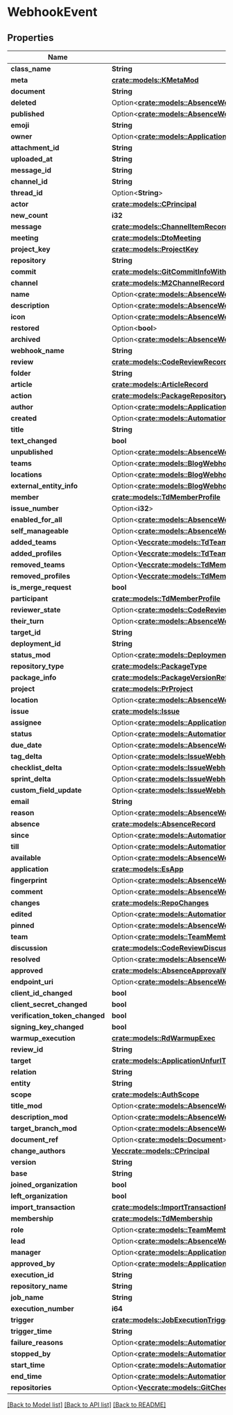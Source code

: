 # WebhookEvent

## Properties

Name | Type | Description | Notes
------------ | ------------- | ------------- | -------------
**class_name** | **String** |  | 
**meta** | [**crate::models::KMetaMod**](KMetaMod.md) |  | 
**document** | **String** |  | 
**deleted** | Option<[**crate::models::AbsenceWebhookEventAvailable**](AbsenceWebhookEvent_available.md)> |  | [optional]
**published** | Option<[**crate::models::AbsenceWebhookEventAvailable**](AbsenceWebhookEvent_available.md)> |  | [optional]
**emoji** | **String** |  | 
**owner** | Option<[**crate::models::ApplicationWebhookEventOwner**](ApplicationWebhookEvent_owner.md)> |  | 
**attachment_id** | **String** |  | 
**uploaded_at** | **String** |  | 
**message_id** | **String** |  | 
**channel_id** | **String** |  | 
**thread_id** | Option<**String**> |  | [optional]
**actor** | [**crate::models::CPrincipal**](CPrincipal.md) |  | 
**new_count** | **i32** |  | 
**message** | [**crate::models::ChannelItemRecord**](ChannelItemRecord.md) |  | 
**meeting** | [**crate::models::DtoMeeting**](DTO_Meeting.md) |  | 
**project_key** | [**crate::models::ProjectKey**](ProjectKey.md) |  | 
**repository** | **String** |  | 
**commit** | [**crate::models::GitCommitInfoWithChanges**](GitCommitInfoWithChanges.md) |  | 
**channel** | [**crate::models::M2ChannelRecord**](M2ChannelRecord.md) |  | 
**name** | Option<[**crate::models::AbsenceWebhookEventIcon**](AbsenceWebhookEvent_icon.md)> |  | 
**description** | Option<[**crate::models::AbsenceWebhookEventIcon**](AbsenceWebhookEvent_icon.md)> |  | [optional]
**icon** | Option<[**crate::models::AbsenceWebhookEventIcon**](AbsenceWebhookEvent_icon.md)> |  | [optional]
**restored** | Option<**bool**> |  | [optional]
**archived** | Option<[**crate::models::AbsenceWebhookEventAvailable**](AbsenceWebhookEvent_available.md)> |  | [optional]
**webhook_name** | **String** |  | 
**review** | [**crate::models::CodeReviewRecord**](CodeReviewRecord.md) |  | 
**folder** | **String** |  | 
**article** | [**crate::models::ArticleRecord**](ArticleRecord.md) |  | 
**action** | [**crate::models::PackageRepositoryEventAction**](PackageRepositoryEventAction.md) |  | 
**author** | Option<[**crate::models::ApplicationWebhookEventOwner**](ApplicationWebhookEvent_owner.md)> |  | [optional]
**created** | Option<[**crate::models::AutomationJobEventStartTime**](AutomationJobEvent_startTime.md)> |  | [optional]
**title** | **String** |  | 
**text_changed** | **bool** |  | 
**unpublished** | Option<[**crate::models::AbsenceWebhookEventAvailable**](AbsenceWebhookEvent_available.md)> |  | [optional]
**teams** | Option<[**crate::models::BlogWebhookEventTeams**](BlogWebhookEvent_teams.md)> |  | [optional]
**locations** | Option<[**crate::models::BlogWebhookEventLocations**](BlogWebhookEvent_locations.md)> |  | [optional]
**external_entity_info** | Option<[**crate::models::BlogWebhookEventExternalEntityInfo**](BlogWebhookEvent_externalEntityInfo.md)> |  | [optional]
**member** | [**crate::models::TdMemberProfile**](TD_MemberProfile.md) |  | 
**issue_number** | Option<**i32**> |  | [optional]
**enabled_for_all** | Option<[**crate::models::AbsenceWebhookEventAvailable**](AbsenceWebhookEvent_available.md)> |  | [optional]
**self_manageable** | Option<[**crate::models::AbsenceWebhookEventAvailable**](AbsenceWebhookEvent_available.md)> |  | [optional]
**added_teams** | Option<[**Vec<crate::models::TdTeam>**](TD_Team.md)> |  | [optional]
**added_profiles** | Option<[**Vec<crate::models::TdTeam>**](TD_Team.md)> |  | [optional]
**removed_teams** | Option<[**Vec<crate::models::TdMemberProfile>**](TD_MemberProfile.md)> |  | [optional]
**removed_profiles** | Option<[**Vec<crate::models::TdMemberProfile>**](TD_MemberProfile.md)> |  | [optional]
**is_merge_request** | **bool** |  | 
**participant** | [**crate::models::TdMemberProfile**](TD_MemberProfile.md) |  | 
**reviewer_state** | Option<[**crate::models::CodeReviewParticipantWebhookEventReviewerState**](CodeReviewParticipantWebhookEvent_reviewerState.md)> |  | [optional]
**their_turn** | Option<[**crate::models::AbsenceWebhookEventAvailable**](AbsenceWebhookEvent_available.md)> |  | [optional]
**target_id** | **String** |  | 
**deployment_id** | **String** |  | 
**status_mod** | Option<[**crate::models::DeploymentWebhookEventStatusMod**](DeploymentWebhookEvent_statusMod.md)> |  | [optional]
**repository_type** | [**crate::models::PackageType**](PackageType.md) |  | 
**package_info** | [**crate::models::PackageVersionRef**](PackageVersionRef.md) |  | 
**project** | [**crate::models::PrProject**](PR_Project.md) |  | 
**location** | Option<[**crate::models::AbsenceWebhookEventLocation**](AbsenceWebhookEvent_location.md)> |  | 
**issue** | [**crate::models::Issue**](Issue.md) |  | 
**assignee** | Option<[**crate::models::ApplicationWebhookEventOwner**](ApplicationWebhookEvent_owner.md)> |  | [optional]
**status** | Option<[**crate::models::AutomationJobEventStatus**](AutomationJobEvent_status.md)> |  | [optional]
**due_date** | Option<[**crate::models::AbsenceWebhookEventSince**](AbsenceWebhookEvent_since.md)> |  | [optional]
**tag_delta** | Option<[**crate::models::IssueWebhookEventTagDelta**](IssueWebhookEvent_tagDelta.md)> |  | [optional]
**checklist_delta** | Option<[**crate::models::IssueWebhookEventChecklistDelta**](IssueWebhookEvent_checklistDelta.md)> |  | [optional]
**sprint_delta** | Option<[**crate::models::IssueWebhookEventSprintDelta**](IssueWebhookEvent_sprintDelta.md)> |  | [optional]
**custom_field_update** | Option<[**crate::models::IssueWebhookCustomFieldUpdate**](IssueWebhookCustomFieldUpdate.md)> |  | [optional]
**email** | **String** |  | 
**reason** | Option<[**crate::models::AbsenceWebhookEventReason**](AbsenceWebhookEvent_reason.md)> |  | 
**absence** | [**crate::models::AbsenceRecord**](AbsenceRecord.md) |  | 
**since** | Option<[**crate::models::AutomationJobEventStartTime**](AutomationJobEvent_startTime.md)> |  | [optional]
**till** | Option<[**crate::models::AutomationJobEventStartTime**](AutomationJobEvent_startTime.md)> |  | [optional]
**available** | Option<[**crate::models::AbsenceWebhookEventAvailable**](AbsenceWebhookEvent_available.md)> |  | [optional]
**application** | [**crate::models::EsApp**](ES_App.md) |  | 
**fingerprint** | Option<[**crate::models::AbsenceWebhookEventIcon**](AbsenceWebhookEvent_icon.md)> |  | [optional]
**comment** | Option<[**crate::models::AbsenceWebhookEventIcon**](AbsenceWebhookEvent_icon.md)> |  | [optional]
**changes** | [**crate::models::RepoChanges**](RepoChanges.md) |  | 
**edited** | Option<[**crate::models::AutomationJobEventStartTime**](AutomationJobEvent_startTime.md)> |  | [optional]
**pinned** | Option<[**crate::models::AbsenceWebhookEventAvailable**](AbsenceWebhookEvent_available.md)> |  | [optional]
**team** | Option<[**crate::models::TeamMembershipEventTeam**](TeamMembershipEvent_team.md)> |  | 
**discussion** | [**crate::models::CodeReviewDiscussion**](CodeReviewDiscussion.md) |  | 
**resolved** | Option<[**crate::models::AbsenceWebhookEventAvailable**](AbsenceWebhookEvent_available.md)> |  | [optional]
**approved** | [**crate::models::AbsenceApprovalWebhookEventApproved**](AbsenceApprovalWebhookEvent_approved.md) |  | 
**endpoint_uri** | Option<[**crate::models::AbsenceWebhookEventIcon**](AbsenceWebhookEvent_icon.md)> |  | [optional]
**client_id_changed** | **bool** |  | 
**client_secret_changed** | **bool** |  | 
**verification_token_changed** | **bool** |  | 
**signing_key_changed** | **bool** |  | 
**warmup_execution** | [**crate::models::RdWarmupExec**](Rd_WarmupExec.md) |  | 
**review_id** | **String** |  | 
**target** | [**crate::models::ApplicationUnfurlTarget**](ApplicationUnfurlTarget.md) |  | 
**relation** | **String** |  | 
**entity** | **String** |  | 
**scope** | [**crate::models::AuthScope**](AuthScope.md) |  | 
**title_mod** | Option<[**crate::models::AbsenceWebhookEventIcon**](AbsenceWebhookEvent_icon.md)> |  | [optional]
**description_mod** | Option<[**crate::models::AbsenceWebhookEventIcon**](AbsenceWebhookEvent_icon.md)> |  | [optional]
**target_branch_mod** | Option<[**crate::models::AbsenceWebhookEventIcon**](AbsenceWebhookEvent_icon.md)> |  | [optional]
**document_ref** | Option<[**crate::models::Document**](Document.md)> |  | [optional]
**change_authors** | [**Vec<crate::models::CPrincipal>**](CPrincipal.md) |  | 
**version** | **String** |  | 
**base** | **String** |  | 
**joined_organization** | **bool** |  | 
**left_organization** | **bool** |  | 
**import_transaction** | [**crate::models::ImportTransactionRecord**](ImportTransactionRecord.md) |  | 
**membership** | [**crate::models::TdMembership**](TD_Membership.md) |  | 
**role** | Option<[**crate::models::TeamMembershipEventRole**](TeamMembershipEvent_role.md)> |  | [optional]
**lead** | Option<[**crate::models::AbsenceWebhookEventAvailable**](AbsenceWebhookEvent_available.md)> |  | [optional]
**manager** | Option<[**crate::models::ApplicationWebhookEventOwner**](ApplicationWebhookEvent_owner.md)> |  | [optional]
**approved_by** | Option<[**crate::models::ApplicationWebhookEventOwner**](ApplicationWebhookEvent_owner.md)> |  | [optional]
**execution_id** | **String** |  | 
**repository_name** | **String** |  | 
**job_name** | **String** |  | 
**execution_number** | **i64** |  | 
**trigger** | [**crate::models::JobExecutionTrigger**](JobExecutionTrigger.md) |  | 
**trigger_time** | **String** |  | 
**failure_reasons** | Option<[**crate::models::AutomationJobEventFailureReasons**](AutomationJobEvent_failureReasons.md)> |  | [optional]
**stopped_by** | Option<[**crate::models::AutomationJobEventStoppedBy**](AutomationJobEvent_stoppedBy.md)> |  | [optional]
**start_time** | Option<[**crate::models::AutomationJobEventStartTime**](AutomationJobEvent_startTime.md)> |  | [optional]
**end_time** | Option<[**crate::models::AutomationJobEventStartTime**](AutomationJobEvent_startTime.md)> |  | [optional]
**repositories** | Option<[**Vec<crate::models::GitCheckout>**](GitCheckout.md)> |  | [optional]

[[Back to Model list]](../README.md#documentation-for-models) [[Back to API list]](../README.md#documentation-for-api-endpoints) [[Back to README]](../README.md)


